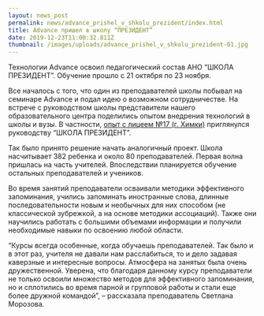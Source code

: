 ```yaml
---
layout: news_post
permalink: news/advance_prishel_v_shkolu_prezident/index.html
title: Advance пришел в школу “ПРЕЗИДЕНТ”
date: 2019-12-23T11:00:32.811Z
thumbnail: /images/uploads/advance_prishel_v_shkolu_prezident-01.jpg
---
```

Технологии Advance освоил педагогический состав АНО “ШКОЛА ПРЕЗИДЕНТ”. Обучение прошло с 21 октября по 23 ноября. 

Все началось с того, что один из преподавателей школы побывал на семинаре Advance и подал идею о возможном сотрудничестве. На встрече с руководством школы представители нашего образовательного центра поделились опытом внедрения технологий в школы и вузы. В частности, [опыт с лицеем №17 (г. Химки)](https://advance-club.ru/news/advance-zavershil-vtoroj-etap-obucheniya-v-odnoj-iz-luchshix-shkol-rossii.html) приглянулся руководству “ШКОЛА ПРЕЗИДЕНТ”. 

Так было принято решение начать аналогичный проект. Школа насчитывает 382 ребенка и около 80 преподавателей. Первая волна пришлась на часть учителей. Впоследствии планируется обучение остальных преподавателей и учеников. 

Во время занятий преподаватели осваивали методики эффективного запоминания, учились запоминать иностранные слова, длинные последовательности новым и необычных для них способом (не классической зубрежкой, а на основе методики ассоциаций). Также они научились работать с большими объемами информации и получили необходимые навыки по освоению любой области.

“Курсы всегда особенные, когда обучаешь преподавателей. Так было и в этот раз, учителя не давали нам расслабиться, то и дело задавая каверзные и интересные вопросы. Атмосфера на занятых была очень дружественной. Уверена, что благодаря данному курсу преподаватели не только освоили множество методов для эффективного запоминания, но и сплотились во время парной и групповой работы и стали еще более дружной командой”,  – рассказала преподаватель Светлана Морозова.
